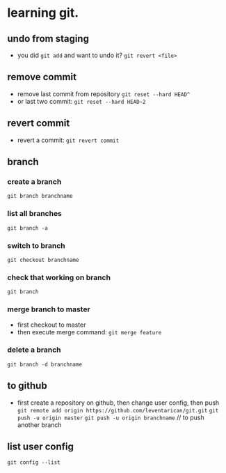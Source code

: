 # learning git.

## undo from staging
* you did ```git add``` and want to undo it?
`git revert <file>`
## remove commit
* remove last commit from repository
`git reset --hard HEAD^`
* or last two commit: `git reset --hard HEAD~2`
## revert commit
* revert a commit: `git revert commit`

## branch
### create a branch
`git branch branchname`

### list all branches
`git branch -a`

### switch to branch
`git checkout branchname`

### check that working on branch
`git branch`

### merge branch to master
* first checkout to master
* then execute merge command: `git merge feature`

### delete a branch
`git branch -d branchname`

## to github
* first create a repository on github, then change user config, then push
`git remote add origin https://github.com/leventarican/git.git`
`git push -u origin master`
`git push -u origin branchname` // to push another branch

## list user config
`git config --list`
